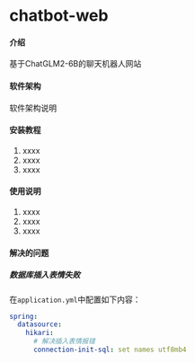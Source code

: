 # chatbot-web

#### 介绍

基于ChatGLM2-6B的聊天机器人网站

#### 软件架构

软件架构说明

#### 安装教程

1. xxxx
2. xxxx
3. xxxx

#### 使用说明

1. xxxx
2. xxxx
3. xxxx

#### 解决的问题

##### 数据库插入表情失败

在`application.yml`中配置如下内容：

```yaml
spring:
  datasource:
    hikari:
      # 解决插入表情报错
      connection-init-sql: set names utf8mb4
```
